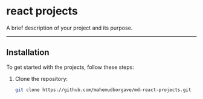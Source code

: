 # react projects

A brief description of your project and its purpose.

---

## Installation

To get started with the projects, follow these steps:

1. Clone the repository:
   ```bash
   git clone https://github.com/mahemudborgave/md-react-projects.git
